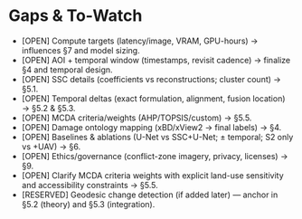 # Gaps & To-Watch

- [OPEN] Compute targets (latency/image, VRAM, GPU-hours) → influences §7 and model sizing.
- [OPEN] AOI + temporal window (timestamps, revisit cadence) → finalize §4 and temporal design.
- [OPEN] SSC details (coefficients vs reconstructions; cluster count) → §5.1.
- [OPEN] Temporal deltas (exact formulation, alignment, fusion location) → §5.2 & §5.3.
- [OPEN] MCDA criteria/weights (AHP/TOPSIS/custom) → §5.5.
- [OPEN] Damage ontology mapping (xBD/xView2 → final labels) → §4.
- [OPEN] Baselines & ablations (U-Net vs SSC+U-Net; ± temporal; S2 only vs +UAV) → §6.
- [OPEN] Ethics/governance (conflict-zone imagery, privacy, licenses) → §9.
- [OPEN] Clarify MCDA criteria weights with explicit land-use sensitivity and accessibility constraints → §5.5.
- [RESERVED] Geodesic change detection (if added later) — anchor in §5.2 (theory) and §5.3 (integration).


